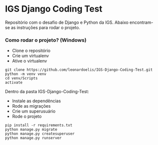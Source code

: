 # IGS Django Coding Test

<p>Repositório com o desafio de Django e Python da IGS. Abaixo encontram-se as instruções para rodar o projeto.</p>

### Como rodar o projeto? (Windows)
<ul>
    <li>Clone o repositório</li>
    <li>Crie um virtualenv</li>
    <li>Ative o virtualenv</li>
</ul>

```
git clone https://github.com/leonardoelis/IGS-Django-Coding-Test.git
python -m venv venv
cd venv/Scripts
activate
```
Dentro da pasta IGS-Django-Coding-Test:
<ul>
    <li>Instale as dependências</li>
    <li>Rode as migrações</li>
    <li>Crie um superusuário</li>
    <li>Rode o projeto</li>
</ul>

```
pip install -r requirements.txt
python manage.py migrate
python manage.py createsuperuser
python manage.py runserver
```